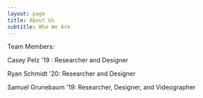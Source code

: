 ```yaml
---
layout: page
title: About Us
subtitle: Who We Are
---
```


Team Members:

Casey Pelz '19 : Researcher and Designer

Ryan Schmidt '20: Researcher and Designer

Samuel Grunebaum '19: Researcher, Designer, and Videographer

